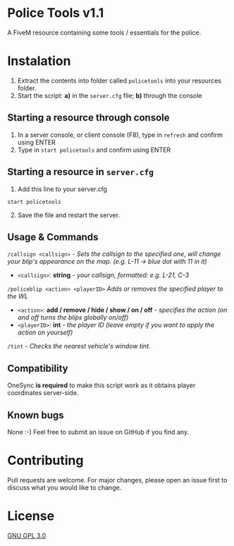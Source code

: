# Police Tools v1.1

A FiveM resource containing some tools / essentials for the police.

# Instalation

1. Extract the contents into folder called `policetools` into your resources folder.
2. Start the script: **a)** in the `server.cfg` file; **b)** through the console

## Starting a resource through console

1. In a server console, or client console (F8), type in `refresh` and confirm using ENTER
2. Type in `start policetools` and confirm using ENTER

## Starting a resource in `server.cfg`
1. Add this line to your server.cfg
```
start policetools
```
2. Save the file and restart the server.

## Usage & Commands

`/callsign <callsign>` - *Sets the callsign to the specified one, will change your blip's appearance on the map. (e.g. L-11 -> blue dot with 11 in it)*
- `<callsign>`: **string** - *your callsign, formatted: e.g. L-21, C-3*

`/policeblip <action> <playerID>` *Adds or removes the specified player to the WL*
- `<action>`: **add / remove / hide / show / on / off** - *specifies the action (on and off turns the blips globally on/off)*
- `<playerID>`: **int** - *the player ID (leave empty if you want to apply the action on yourself)*

`/tint` - *Checks the nearest vehicle's window tint.*

## Compatibility
OneSync **is required** to make this script work as it obtains player coordinates server-side.

## Known bugs
None :-) Feel free to submit an issue on GitHub if you find any.

# Contributing
Pull requests are welcome. For major changes, please open an issue first to discuss what you would like to change.

# License
[GNU GPL 3.0](https://github.com/gimicze/doorcontrol/blob/main/LICENSE)